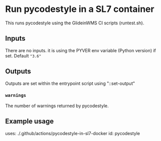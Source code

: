 <!--
SPDX-FileCopyrightText: 2009 Fermi Research Alliance, LLC
SPDX-License-Identifier: Apache-2.0
-->

# Run pycodestyle in a SL7 container

This runs pycodestyle using the GlideinWMS CI scripts (runtest.sh).

## Inputs

There are no inputs. it is using the PYVER env variable (Python version)
if set. Default `"3.6"`

## Outputs

Outputs are set within the entrypoint script using "::set-output"

### `warnings`

The number of warnings returned by pycodestyle.

## Example usage

uses: ./.github/actions/pycodestyle-in-sl7-docker
id: pycodestyle
